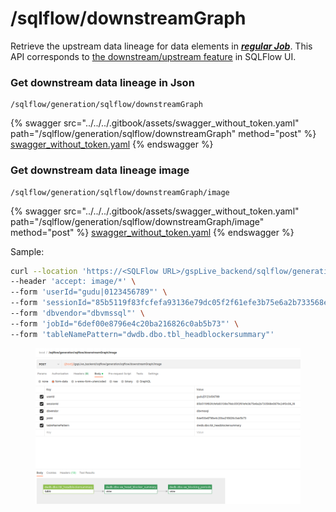 # /sqlflow/downstreamGraph

Retrieve the upstream data lineage for data elements in [_**regular Job**_](../../../1.-introduction/getting-started/different-modes-in-gudu-sqlflow/job-mode.md#regular-job). This API corresponds to [the downstream/upstream feature](../../../1.-introduction/ui/schema.md#to-upstream-to-downstream) in SQLFlow UI.

### &#x20;Get downstream data lineage in Json

```
/sqlflow/generation/sqlflow/downstreamGraph
```

{% swagger src="../../../.gitbook/assets/swagger_without_token.yaml" path="/sqlflow/generation/sqlflow/downstreamGraph" method="post" %}
[swagger_without_token.yaml](../../../.gitbook/assets/swagger_without_token.yaml)
{% endswagger %}

### Get downstream data lineage image

```
/sqlflow/generation/sqlflow/downstreamGraph/image
```

{% swagger src="../../../.gitbook/assets/swagger_without_token.yaml" path="/sqlflow/generation/sqlflow/downstreamGraph/image" method="post" %}
[swagger_without_token.yaml](../../../.gitbook/assets/swagger_without_token.yaml)
{% endswagger %}

Sample:

```bash
curl --location 'https://<SQLFlow URL>/gspLive_backend/sqlflow/generation/sqlflow/downstreamGraph/image' \
--header 'accept: image/*' \
--form 'userId="gudu|0123456789"' \
--form 'sessionId="85b5119f83fcfefa93136e79dc05f2f61efe3b75e6a2b733568e0879c24f0c08_1680615728918"' \
--form 'dbvendor="dbvmssql"' \
--form 'jobId="6def00e8796e4c20ba216826c0ab5b73"' \
--form 'tableNamePattern="dwdb.dbo.tbl_headblockersummary"'
```

<figure><img src="../../../.gitbook/assets/04051.png" alt=""><figcaption></figcaption></figure>
